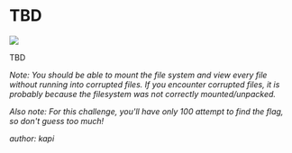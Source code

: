# TBD
![](https://img.shields.io/badge/hard-gray)

TBD

*Note: You should be able to mount the file system and view every file without running into corrupted files. If you encounter corrupted files, it is probably because the filesystem was not correctly mounted/unpacked.*

*Also note: For this challenge, you'll have only 100 attempt to find the flag, so don't guess too much!*

*author: kapi*
